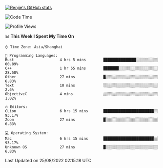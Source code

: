 [![Renjie's GitHub stats](https://github-readme-stats.vercel.app/api?username=liurenjie1024&show_icons=true&theme=chartreuse-dark)](https://github.com/anuraghazra/github-readme-stats)

<!--START_SECTION:waka-->
![Code Time](http://img.shields.io/badge/Code%20Time-127%20hrs%2020%20mins-blue)

![Profile Views](http://img.shields.io/badge/Profile%20Views-22-blue)

📊 **This Week I Spent My Time On** 

```text
⌚︎ Time Zone: Asia/Shanghai

💬 Programming Languages: 
Rust                     4 hrs 5 mins        ███████████████░░░░░░░░░░   60.89% 
C++                      1 hr 55 mins        ███████░░░░░░░░░░░░░░░░░░   28.58% 
Other                    27 mins             █░░░░░░░░░░░░░░░░░░░░░░░░   6.83% 
Text                     10 mins             ░░░░░░░░░░░░░░░░░░░░░░░░░   2.6% 
ObjectiveC               4 mins              ░░░░░░░░░░░░░░░░░░░░░░░░░   1.02%

🔥 Editors: 
CLion                    6 hrs 15 mins       ███████████████████████░░   93.17% 
Zoom                     27 mins             █░░░░░░░░░░░░░░░░░░░░░░░░   6.83%

💻 Operating System: 
Mac                      6 hrs 15 mins       ███████████████████████░░   93.17% 
Unknown OS               27 mins             █░░░░░░░░░░░░░░░░░░░░░░░░   6.83%

```


 Last Updated on 25/08/2022 02:15:18 UTC
<!--END_SECTION:waka-->

